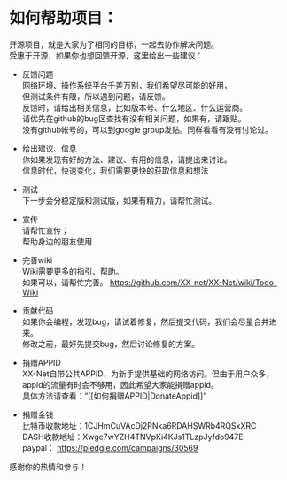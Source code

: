 如何帮助项目：
==============

开源项目，就是大家为了相同的目标，一起去协作解决问题。  
受惠于开源，如果你也想回馈开源，这里给出一些建议：  

+ 反馈问题  
  网络环境、操作系统平台千差万别，我们希望尽可能的好用，  
  但测试条件有限，所以遇到问题，请反馈。  
  反馈时，请给出相关信息，比如版本号、什么地区、什么运营商。  
  请优先在github的bug区查找有没有相关问题，如果有，请跟贴。  
  没有github帐号的，可以到google group发贴。同样看看有没有讨论过。  
  
+ 给出建议、信息  
  你如果发现有好的方法、建议、有用的信息，请提出来讨论。  
  信息时代，快速变化，我们需要更快的获取信息和想法  

+ 测试  
  下一步会分稳定版和测试版，如果有精力，请帮忙测试。

+ 宣传  
  请帮忙宣传；  
  帮助身边的朋友使用

+ 完善wiki  
  Wiki需要更多的指引、帮助。  
  如果可以，请帮忙完善。
  https://github.com/XX-net/XX-Net/wiki/Todo-Wiki

+ 贡献代码  
  如果你会编程，发现bug，请试着修复，然后提交代码，我们会尽量合并进来。  
  修改之前，最好先提交bug，然后讨论修复的方案。

+ 捐赠APPID    
  XX-Net自带公共APPID，为新手提供基础的网络访问。但由于用户众多，appid的流量有时会不够用，因此希望大家能捐赠appid。    
  具体方法请查看：“[[如何捐赠APPID|DonateAppid]]”    

+ 捐赠金钱    
  比特币收款地址：1CJHmCuVAcDj2PNka6RDAHSWRb4RQSxXRC  
  DASH收款地址：Xwgc7wYZH4TNVpKi4KJs1TLzpJyfdo947E  
  paypal： https://pledgie.com/campaigns/30569  

  

感谢你的热情和参与！
